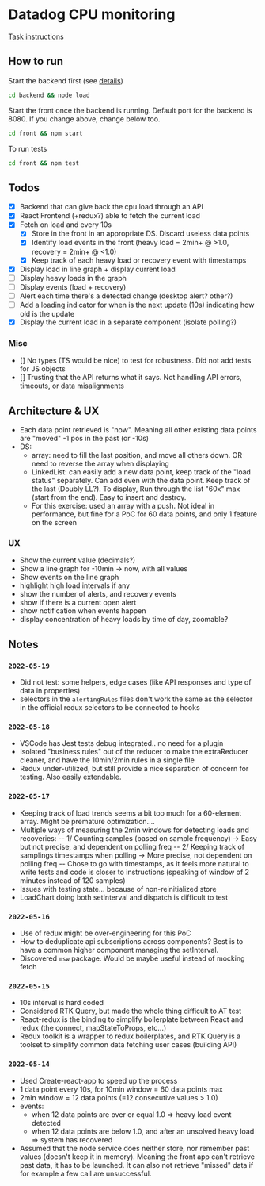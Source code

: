 # Datadog CPU monitoring

[Task instructions](instructions.md)

## How to run

Start the backend first (see [details](backend/readme.md))

```bash
cd backend && node load
```

Start the front once the backend is running. Default port for the backend is 8080. If you change above, change below too.

```bash
cd front && npm start
```

To run tests
```bash
cd front && npm test
```

## Todos

- [x] Backend that can give back the cpu load through an API
- [x] React Frontend (+redux?) able to fetch the current load
- [x] Fetch on load and every 10s
    - [x] Store in the front in an appropriate DS. Discard useless data points
    - [x] Identify load events in the front (heavy load = 2min+ @ >1.0, recovery = 2min+ @ <1.0)
    - [x] Keep track of each heavy load or recovery event with timestamps
- [x] Display load in line graph + display current load
- [ ] Display heavy loads in the graph
- [ ] Display events (load + recovery)
- [ ] Alert each time there's a detected change (desktop alert? other?)
- [ ] Add a loading indicator for when is the next update (10s) indicating how old is the update
- [x] Display the current load in a separate component (isolate polling?)

### Misc

- [] No types (TS would be nice) to test for robustness. Did not add tests for JS objects
- [] Trusting that the API returns what it says. Not handling API errors, timeouts, or data misalignments

## Architecture & UX

- Each data point retrieved is "now". Meaning all other existing data points are "moved" -1 pos in the past (or -10s)
- DS: 
    - array: need to fill the last position, and move all others down. OR need to reverse the array when displaying
    - LinkedList: can easily add a new data point, keep track of the "load status" separately. Can add even with the data point. Keep track of the last (Doubly LL?). To display, Run through the list "60x" max (start from the end). Easy to insert and destroy.
    - For this exercise: used an array with a push. Not ideal in performance, but fine for a PoC for 60 data points, and only 1 feature on the screen

### UX

- Show the current value (decimals?)
- Show a line graph for -10min -> now, with all values
- Show events on the line graph
- highlight high load intervals if any
- show the number of alerts, and recovery events
- show if there is a current open alert
- show notification when events happen
- display concentration of heavy loads by time of day, zoomable?

## Notes

### `2022-05-19`

- Did not test: some helpers, edge cases (like API responses and type of data in properties)
- selectors in the `alertingRules` files don't work the same as the selector in the official redux selectors to be connected to hooks

### `2022-05-18`

- VSCode has Jest tests debug integrated.. no need for a plugin
- Isolated "business rules" out of the reducer to make the extraReducer cleaner, and have the 10min/2min rules in a single file
- Redux under-utilized, but still provide a nice separation of concern for testing. Also easily extendable.

### `2022-05-17`

- Keeping track of load trends seems a bit too much for a 60-element array. Might be premature optimization....
- Multiple ways of measuring the 2min windows for detecting loads and recoveries:
-- 1/ Counting samples (based on sample frequency) -> Easy but not precise, and dependent on polling freq
-- 2/ Keeping track of samplings timestamps when polling -> More precise, not dependent on polling freq
-- Chose to go with timestamps, as it feels more natural to write tests and code is closer to instructions (speaking of window of 2 minutes instead of 120 samples)
- Issues with testing state... because of non-reinitialized store
- LoadChart doing both setInterval and dispatch is difficult to test

### `2022-05-16`

- Use of redux might be over-engineering for this PoC
- How to deduplicate api subscriptions across components? Best is to have a common higher component managing the setInterval.
- Discovered `msw` package. Would be maybe useful instead of mocking fetch

### `2022-05-15`

- 10s interval is hard coded
- Considered RTK Query, but made the whole thing difficult to AT test
- React-redux is the binding to simplify boilerplate between React and redux (the connect, mapStateToProps, etc...)
- Redux toolkit is a wrapper to redux boilerplates, and RTK Query is a toolset to simplify common data fetching user cases (building API)

### `2022-05-14`

- Used Create-react-app to speed up the process
- 1 data point every 10s, for 10min window = 60 data points max
- 2min window = 12 data points (=12 consecutive values > 1.0)
- events: 
    - when 12 data points are over or equal 1.0 => heavy load event detected
    - when 12 data points are below 1.0, and after an unsolved heavy load => system has recovered
- Assumed that the node service does neither store, nor remember past values (doesn't keep it in memory). Meaning the front app can't retrieve past data, it has to be launched. It can also not retrieve "missed" data if for example a few call are unsuccessful.

